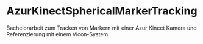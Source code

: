 # AzurKinectSphericalMarkerTracking
Bachelorarbeit zum Tracken von Markern mit einer Azur Kinect Kamera und Referenzierung mit einem Vicon-System
